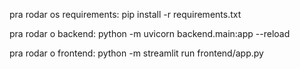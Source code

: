 pra rodar os requirements:
pip install -r requirements.txt

pra rodar o backend:
python -m uvicorn backend.main:app --reload

pra rodar o frontend:
python -m streamlit run frontend/app.py
